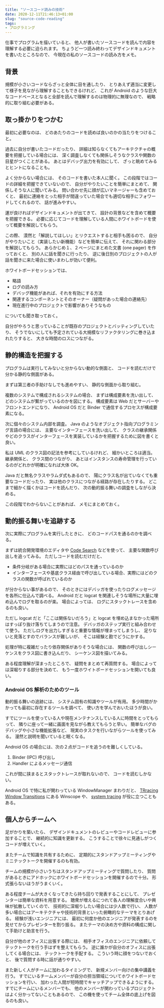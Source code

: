 ```yaml
---
title: "ソースコード読みの技術"
date: 2020-12-11T21:46:13+01:00
slug: "source-code-reading"
tags:
- プログラミング
---
```

仕事でプログラムを描いていると、
他人が書いたソースコードを読んで内容を理解する必要に迫られます。
ちょうど一つ読み終わってデザインドキュメントを書いたところなので、
今現在の私のソースコードの読み方をメモ。

## 背景

規模が小さいコードならざっと全体に目を通したり、
とりあえず適当に変更して様子を見ながら理解することもできるけれど、
これが Android のような巨大なコードベースとなると全部を読んで理解するのは物理的に無理なので、
戦略的に取り組む必要がある。

## 取っ掛かりをつかむ

最初に必要なのは、
どのあたりのコードを読めば良いのかの当たりをつけること。

過去に自分が書いたコードだったり、
詳細は知らなくてもアーキテクチャの概要を把握している場合には、
深く調査しなくても関係しそうなクラスや関数の目星がつくことがある。
あとはデバッグ出力を有効にして、
ざっと眺めてみるとヒントになることも。

よく分からない場合には、
そのコードを書いた本人に聞く。
この段階ではコードの詳細を把握できていないので、
自分がやりたいことを簡単にまとめて、
関係しそうな人に聞いてみる。
問い合わせ先に顔が広いマネージャーも含めておくと、
最初に連絡をとった相手が間違っていた場合でも適切な相手にフォワードしてくれるので、
話が進みやすい。

運が良ければデザインドキュメントが出てきて、
設計の背景などを含めて概要を把握できる。
必要に応じてコードを理解している人間にホワイトボードを使って概要を解説してもらう。

この際、
漠然と「解説してほしい」とリクエストすると相手も困るので、
自分がやりたいこと（実装したい新機能）などを簡単に伝えて、
それに関わる部分を解説してもらう。
あらかじめ１、２ページにまとめた文書 (one pager) を作っておくと、
別の人に話を聞きに行ったり、
逆に後日別のプロジェクトの人が話を聞きに来た場合に使いまわしが効いて便利。

ホワイトボードセッションでは、

* 略語
* ログの読み方
* デバッグ機能があれば、それを有効にする方法
* 関連するコンポーネントとそのオーナー（疑問があった場合の連絡先）
* 現在進行中のプロジェクトで影響がありそうなもの

についても聞き取っておく。

自分がやろうと思っていることが既存のプロジェクトとバッティングしていたり、
そうでないにしても予定されている大規模なリファクタリングに巻き込まれたりすると、
大きな時間のロスにつながる。

## 静的構造を把握する

プログラムは実行してみないと分からない動的な側面と、
コードを読むだけで分かる静的な側面がある。

まずは第三者の手助けなしでも進めやすい、
静的な側面から取り組む。

複数のシステムで構成されるシステムの場合、
まずは構成要素を洗い出して、
どのシステムが繋がっているのかを図にする。
構成要素は Web だとサーバーやフロントエンドになり、
Android OS だと Binder で通信するプロセスが構成要素になる。

次に個々のシステム内部を調査。
Java のようなオブジェクト指向プログラミング言語の場合には、
主要なインターフェースを洗い出して、
クラスの継承関係やどのクラスがインターフェースを実装しているかを把握するために図を書くと良い。

私は UML のクラス図の記法を参考にしているけれど、
細かいところは適当。
継承関係と、
クラス間のつながり、
あとはインスタンスの寿命管理を行っているのがどれかが明確になれば大体 OK。

Java だと無名クラスやラムダ式もあるので、
陽にクラス名が出ていなくても重要なコードだったり、
実は他のクラスにつながる経路が存在したりする。
どこまで細かく描くかはコードを読んだり、
次の動的振る舞いの調査をしながら決める。

この段階でわからないことがあれば、
メモにまとめておく。

## 動的振る舞いを追跡する

次に実際にプログラムを実行したときに、
どのコードパスを通るのかを調べる。

まずは統合開発環境のエディタや [Code Search](https://developers.google.com/code-search) などを使って、
主要な関数呼び出しを追ってみる。
ただしコードを読むだけだと、

- 条件分岐がある場合に実際にはどのパスを通っているのか
- インターフェースや基底クラス経由で呼び出している場合、実際にはどのクラスの関数が呼ばれているのか

が分からない事があるので、
そのときにはデバッガを使ったりログメッセージを各所に仕込んで調べる。
Android だと logcat を関連しそうな場所に大量に埋め込んでログを取るのが楽。
場合によっては、
ログにスタックトレースを含めるのも良い。

ただし logcat だと「ここは関係ないだろう」と logcat を埋め込まなかった場所はすっぽり抜け落ちてしまうので注意。
デバッガのステップ実行と組み合わせて使う。
ただしログを出力しすぎると重要な情報が埋まってしまうし、
足りないと見落とすのでバランスが難しいが、
そこは経験と勘でどうにかする。

処理が特に複雑だったり依存関係がありそうな場合には、
関数の呼び出しシーケンスをクラス図に書き込んだり、
シーケンス図を描いてみる。

ある程度理解が深まったところで、
疑問をまとめて再質問する。
場合によっては深堀りする部分を決めて、
もう一度ホワイトボードセッションを開いても良い。

### Android OS 解析のためのツール

動的振る舞いの追跡には、
システム固有の知識やツールが有用。
多少時間がかかっても最初に存在するツールを調べて、
使い方を学んでおいたほうが良い。

すでにツールを使っている人や現在メンテナンスしている人に時間をとってもらって、
隣りに座って一緒に画面を見ながら教えてもらうと早い。
簡単なバグのデバッグや小さな機能拡張など、
現実のタスクを行いながらツールを使ってみる。
漫然と説明を聞いていると眠くなる。

Android OS の場合には、次の２点がコードを追うのを難しくしている。

1. Binder (IPC) 呼び出し
1. Handler によるメッセージ通信

これが間に挟まるとスタックトレースが取れないので、
コードを読むしかない。

Android OS で特に私が関わっている WindowManager まわりだと、
[TRracing Window Transitions](https://source.android.com/devices/graphics/tracing-win-transitions) にある Winscope や、
[system tracing](https://developer.android.com/topic/performance/tracing) が役に立つこともある。

## 個人からチームへ

足がかりを築いたら、
デザインドキュメントのレビューやコードレビューに参加することで、
継続的に知識を更新する。
こうすることで徐々に見通しがつくコードが増えていく。

またチームで知識を共有するために、
定期的にスタンドアップミーティングやミニテックトークを開催するのも有効。

チームの規模が小さいうちはスタンドアップミーティングで質問したり、
質問があるときにアドホックにホワイトボードセッションを開催するので十分。
形式張らないほうがうまくいく。

ある程度チームが大きくなってきたら持ち回りで発表することにして、
プレゼンターは簡単な資料を用意する。
聴衆が増えるにつれて各人の理解度合いや興味が拡散していくので、
技術的に深堀りしたい場合には少人数で行い、
人数が多い場合にはアーキテクチャや技術的背景といった俯瞰的なテーマをとりあげる。
経験が浅いエンジニアには、
最初に何度か他のエンジニアが発表するのを見せてからプレゼンターを割り振る。
またテーマの決め方や資料の構成に関して手助けと助言を行う。

自分が他のオフィスに出張する際には、
相手オフィスのエンジニアに依頼してテックトークを行う手はずを整えてもらう。
逆に誰かが自分のオフィスに出張してくる場合には、
テックトークを手配する。
こういう時に顔をつないでおくと、
後で質問する時に話が通りやすい。

また新しく人がチームに加わるタイミングで、
新規メンバー向けの集中講義を行う。
すでにいるチームメンバーが自分の担当領域についてホワイトボードセッションを行い、
加わった人間が短時間でキャッチアップできるようにする。
すでにチームにいるメンバーでも、
他のメンバーが関わっているプロジェクトはよく分かってないこともあるので、
この機を使ってチーム全体の底上げを図るのも良い。
